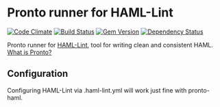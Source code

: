 # Pronto runner for HAML-Lint

[![Code Climate](https://codeclimate.com/github/mmozuras/pronto-haml.png)](https://codeclimate.com/github/mmozuras/pronto-haml)
[![Build Status](https://travis-ci.org/mmozuras/pronto-haml.png)](https://travis-ci.org/mmozuras/pronto-haml)
[![Gem Version](https://badge.fury.io/rb/pronto-haml.png)](http://badge.fury.io/rb/pronto-haml)
[![Dependency Status](https://gemnasium.com/mmozuras/pronto-haml.png)](https://gemnasium.com/mmozuras/pronto-haml)

Pronto runner for [HAML-Lint](https://github.com/brigade/haml-lint), tool for writing clean and consistent HAML. [What is Pronto?](https://github.com/mmozuras/pronto)

## Configuration

Configuring HAML-Lint via .haml-lint.yml will work just fine with pronto-haml.
